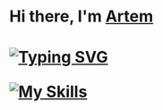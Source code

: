 <h1>Hi there, I'm <a href="https://musicguns.github.io/cv/" target="_blank">Artem</a><h1>

[![Typing SVG](https://readme-typing-svg.herokuapp.com?color=%2336BCF7&lines=I'm+a+novice+developer+on+Rails)](https://git.io/typing-svg)

[![My Skills](https://skillicons.dev/icons?i=ruby,rails,discord,docker,git,js,linux,postgres)](https://skillicons.dev)
